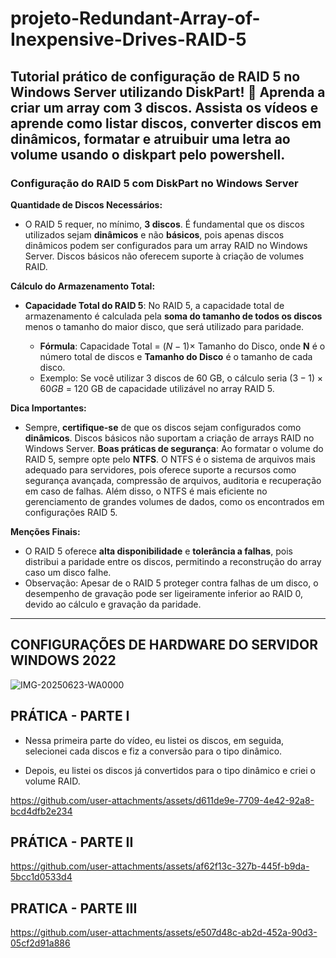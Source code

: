 # projeto-Redundant-Array-of-Inexpensive-Drives-RAID-5
Tutorial prático de configuração de RAID 5 no Windows Server utilizando DiskPart! 🚀 Aprenda a criar um array com 3 discos. Assista os vídeos e aprende como listar discos, converter discos em dinâmicos, formatar e atruibuir uma letra ao volume usando o diskpart pelo powershell.
---

### **Configuração do RAID 5 com DiskPart no Windows Server**

**Quantidade de Discos Necessários:**

* O RAID 5 requer, no mínimo, **3 discos**. É fundamental que os discos utilizados sejam **dinâmicos** e não **básicos**, pois apenas discos dinâmicos podem ser configurados para um array RAID no Windows Server. Discos básicos não oferecem suporte à criação de volumes RAID.

**Cálculo do Armazenamento Total:**

* **Capacidade Total do RAID 5**: No RAID 5, a capacidade total de armazenamento é calculada pela **soma do tamanho de todos os discos** menos o tamanho do maior disco, que será utilizado para paridade.

  * **Fórmula**: Capacidade Total = $(N - 1) \times$ Tamanho do Disco, onde **N** é o número total de discos e **Tamanho do Disco** é o tamanho de cada disco.
  * Exemplo: Se você utilizar 3 discos de 60 GB, o cálculo seria $(3 - 1) \times 60 GB$ = 120 GB de capacidade utilizável no array RAID 5.

**Dica Importantes:**

* Sempre, **certifique-se** de que os discos sejam configurados como **dinâmicos**. Discos básicos não suportam a criação de arrays RAID no Windows Server.
**Boas práticas de segurança**: Ao formatar o volume do RAID 5, sempre opte pelo **NTFS**. O NTFS é o sistema de arquivos mais adequado para servidores, pois oferece suporte a recursos como segurança avançada, compressão de arquivos, auditoria e recuperação em caso de falhas. Além disso, o NTFS é mais eficiente no gerenciamento de grandes volumes de dados, como os encontrados em configurações RAID 5.

**Menções Finais:**

* O RAID 5 oferece **alta disponibilidade** e **tolerância a falhas**, pois distribui a paridade entre os discos, permitindo a reconstrução do array caso um disco falhe.
* Observação: Apesar de o RAID 5 proteger contra falhas de um disco, o desempenho de gravação pode ser ligeiramente inferior ao RAID 0, devido ao cálculo e gravação da paridade.

---


## CONFIGURAÇÕES DE HARDWARE DO SERVIDOR WINDOWS 2022
![IMG-20250623-WA0000](https://github.com/user-attachments/assets/4508aa88-7dad-4b93-b9d5-188780e68202)


## PRÁTICA - PARTE I 
* Nessa primeira parte do vídeo, eu listei os discos, em seguida, selecionei cada discos e fiz a conversão para o tipo dinâmico.

* Depois, eu listei os discos já convertidos para o tipo dinâmico e criei o volume RAID.


https://github.com/user-attachments/assets/d611de9e-7709-4e42-92a8-bcd4dfb2e234

## PRÁTICA - PARTE II



https://github.com/user-attachments/assets/af62f13c-327b-445f-b9da-5bcc1d0533d4


## PRATICA - PARTE III




https://github.com/user-attachments/assets/e507d48c-ab2d-452a-90d3-05cf2d91a886

